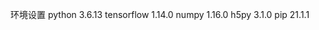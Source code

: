 环境设置
python                    3.6.13
tensorflow                1.14.0
numpy                     1.16.0
h5py                      3.1.0
pip                       21.1.1
